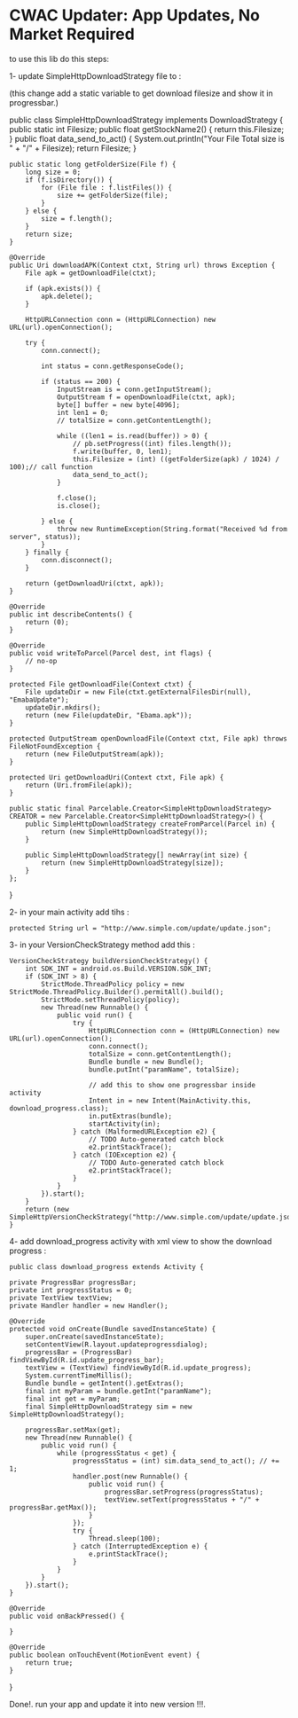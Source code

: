 CWAC Updater: App Updates, No Market Required
=============================================
to use this lib do this steps:

1- update SimpleHttpDownloadStrategy file to : 

 (this change add a static variable to get download filesize and show it in progressbar.)
 
  public class SimpleHttpDownloadStrategy implements DownloadStrategy {
	public static int Filesize;
	public float getStockName2() {
		return this.Filesize;
	}
	public float data_send_to_act() {
		System.out.println("Your File Total size is " + "/" + Filesize);
		return Filesize;
	}

	public static long getFolderSize(File f) {
		long size = 0;
		if (f.isDirectory()) {
			for (File file : f.listFiles()) {
				size += getFolderSize(file);
			}
		} else {
			size = f.length();
		}
		return size;
	}

	@Override
	public Uri downloadAPK(Context ctxt, String url) throws Exception {
		File apk = getDownloadFile(ctxt);

		if (apk.exists()) {
			apk.delete();
		}

		HttpURLConnection conn = (HttpURLConnection) new URL(url).openConnection();

		try {
			conn.connect();

			int status = conn.getResponseCode();

			if (status == 200) {
				InputStream is = conn.getInputStream();
				OutputStream f = openDownloadFile(ctxt, apk);
				byte[] buffer = new byte[4096];
				int len1 = 0;
				// totalSize = conn.getContentLength();

				while ((len1 = is.read(buffer)) > 0) {
					// pb.setProgress((int) files.length());
					f.write(buffer, 0, len1);
					this.Filesize = (int) ((getFolderSize(apk) / 1024) / 100);// call function
					data_send_to_act();
				}

				f.close();
				is.close();

			} else {
				throw new RuntimeException(String.format("Received %d from server", status));
			}
		} finally {
			conn.disconnect();
		}

		return (getDownloadUri(ctxt, apk));
	}

	@Override
	public int describeContents() {
		return (0);
	}

	@Override
	public void writeToParcel(Parcel dest, int flags) {
		// no-op
	}

	protected File getDownloadFile(Context ctxt) {
		File updateDir = new File(ctxt.getExternalFilesDir(null), "EmabaUpdate");
		updateDir.mkdirs();
		return (new File(updateDir, "Ebama.apk"));
	}

	protected OutputStream openDownloadFile(Context ctxt, File apk) throws FileNotFoundException {
		return (new FileOutputStream(apk));
	}

	protected Uri getDownloadUri(Context ctxt, File apk) {
		return (Uri.fromFile(apk));
	}

	public static final Parcelable.Creator<SimpleHttpDownloadStrategy> CREATOR = new Parcelable.Creator<SimpleHttpDownloadStrategy>() {
		public SimpleHttpDownloadStrategy createFromParcel(Parcel in) {
			return (new SimpleHttpDownloadStrategy());
		}

		public SimpleHttpDownloadStrategy[] newArray(int size) {
			return (new SimpleHttpDownloadStrategy[size]);
		}
	};

}

      
 2- in your main activity add tihs :
 
 	protected String url = "http://www.simple.com/update/update.json";
	
	
	
 3- in your VersionCheckStrategy method add this :
 	
	VersionCheckStrategy buildVersionCheckStrategy() {
		int SDK_INT = android.os.Build.VERSION.SDK_INT;
		if (SDK_INT > 8) {
			StrictMode.ThreadPolicy policy = new StrictMode.ThreadPolicy.Builder().permitAll().build();
			StrictMode.setThreadPolicy(policy);
			new Thread(new Runnable() {
				public void run() {
					try {
						HttpURLConnection conn = (HttpURLConnection) new URL(url).openConnection();
						conn.connect();
						totalSize = conn.getContentLength();
						Bundle bundle = new Bundle();
						bundle.putInt("paramName", totalSize);
						
						// add this to show one progressbar inside activity 
						Intent in = new Intent(MainActivity.this, download_progress.class);
						in.putExtras(bundle);
						startActivity(in);
					} catch (MalformedURLException e2) {
						// TODO Auto-generated catch block
						e2.printStackTrace();
					} catch (IOException e2) {
						// TODO Auto-generated catch block
						e2.printStackTrace();
					}
				}
			}).start();
		}
		return (new SimpleHttpVersionCheckStrategy("http://www.simple.com/update/update.json"));
	}
 
 
 4- add download_progress activity with xml view to show the download progress :
 
 
	public class download_progress extends Activity {

	private ProgressBar progressBar;
	private int progressStatus = 0;
	private TextView textView;
	private Handler handler = new Handler();

	@Override
	protected void onCreate(Bundle savedInstanceState) {
		super.onCreate(savedInstanceState);
		setContentView(R.layout.updateprogressdialog);
		progressBar = (ProgressBar) findViewById(R.id.update_progress_bar);
		textView = (TextView) findViewById(R.id.update_progress);
		System.currentTimeMillis();
		Bundle bundle = getIntent().getExtras();
		final int myParam = bundle.getInt("paramName");
		final int get = myParam;
		final SimpleHttpDownloadStrategy sim = new SimpleHttpDownloadStrategy();

		progressBar.setMax(get);
		new Thread(new Runnable() {
			public void run() {
				while (progressStatus < get) {
					progressStatus = (int) sim.data_send_to_act(); // += 1;
					handler.post(new Runnable() {
						public void run() {
							progressBar.setProgress(progressStatus);
							textView.setText(progressStatus + "/" + progressBar.getMax());
						}
					});
					try {
						Thread.sleep(100);
					} catch (InterruptedException e) {
						e.printStackTrace();
					}
				}
			}
		}).start();
	}

	@Override
	public void onBackPressed() {

	}

	@Override
	public boolean onTouchEvent(MotionEvent event) {
		return true;
	}
}


Done!.
run your app and update it into new version !!!.
          
	
